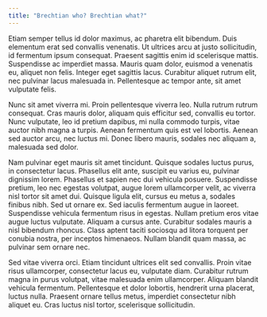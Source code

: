 ```yaml
---
title: "Brechtian who? Brechtian what?"
---
```

Etiam semper tellus id dolor maximus, ac pharetra elit bibendum. Duis elementum erat sed convallis venenatis. Ut ultrices arcu at justo sollicitudin, id fermentum ipsum consequat. Praesent sagittis enim id scelerisque mattis. Suspendisse ac imperdiet massa. Mauris quam dolor, euismod a venenatis eu, aliquet non felis. Integer eget sagittis lacus. Curabitur aliquet rutrum elit, nec pulvinar lacus malesuada in. Pellentesque ac tempor ante, sit amet vulputate felis.

Nunc sit amet viverra mi. Proin pellentesque viverra leo. Nulla rutrum rutrum consequat. Cras mauris dolor, aliquam quis efficitur sed, convallis eu tortor. Nunc vulputate, leo id pretium dapibus, mi nulla commodo turpis, vitae auctor nibh magna a turpis. Aenean fermentum quis est vel lobortis. Aenean sed auctor arcu, nec luctus mi. Donec libero mauris, sodales nec aliquam a, malesuada sed dolor.

Nam pulvinar eget mauris sit amet tincidunt. Quisque sodales luctus purus, in consectetur lacus. Phasellus elit ante, suscipit eu varius eu, pulvinar dignissim lorem. Phasellus et sapien nec dui vehicula posuere. Suspendisse pretium, leo nec egestas volutpat, augue lorem ullamcorper velit, ac viverra nisl tortor sit amet dui. Quisque ligula elit, cursus eu metus a, sodales finibus nibh. Sed ut ornare ex. Sed iaculis fermentum augue in laoreet. Suspendisse vehicula fermentum risus in egestas. Nullam pretium eros vitae augue luctus vulputate. Aliquam a cursus ante. Curabitur sodales mauris a nisl bibendum rhoncus. Class aptent taciti sociosqu ad litora torquent per conubia nostra, per inceptos himenaeos. Nullam blandit quam massa, ac pulvinar sem ornare nec.

Sed vitae viverra orci. Etiam tincidunt ultrices elit sed convallis. Proin vitae risus ullamcorper, consectetur lacus eu, vulputate diam. Curabitur rutrum magna in purus volutpat, vitae malesuada enim ullamcorper. Aliquam blandit vehicula fermentum. Pellentesque et dolor lobortis, hendrerit urna placerat, luctus nulla. Praesent ornare tellus metus, imperdiet consectetur nibh aliquet eu. Cras luctus nisl tortor, scelerisque sollicitudin.
